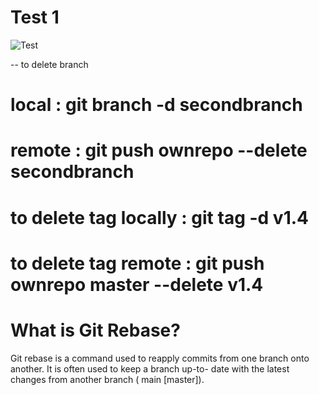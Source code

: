 # Test 1
![Test](https://th.bing.com/th/id/OIP.6sz2FJAWfuTrT7uCbZGotgHaEX?rs=1&pid=ImgDetMain)

-- to delete branch 
# local : git branch -d secondbranch
# remote : git push ownrepo --delete secondbranch

# to delete tag locally : git tag -d v1.4

# to delete tag remote : git push ownrepo master --delete v1.4 

# What is Git Rebase?
 Git rebase is a command used to reapply commits from one branch onto another. It is often used to keep a branch up-to- date with the latest changes from another branch ( main [master]).


